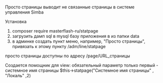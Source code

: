 Просто страницы
выводит не связанные страницы в системе управления Simba

Установка
1. composer require masterflash-ru/statpage
2. загрузить дамп sql в mysql базу приложения в из папки data
3. в админке создать пункт меню, например, "Просто страницы", привязать к этому пункту /adm/line/statpage

просто страницы доступны по адресу /page/URL_страницы

Создается помощник для view:
обязательный параметр только первый - системное имя страницы
$this->statpage("Системное имя страницы" , "Локаль" ,2)


